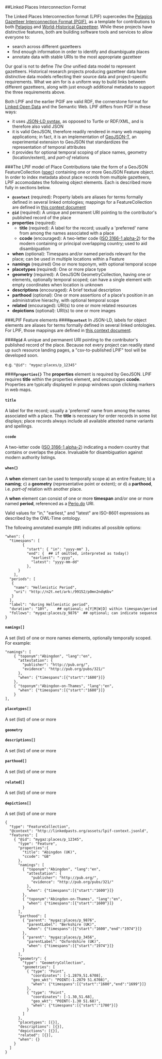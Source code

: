 ##Linked Places Interconnection Format

The Linked Places Interconnection format (LPIF) supercedes the [Pelagios Gazetteer Interconnection Format (PGIF)](https://github.com/pelagios/pelagios-cookbook/wiki/Pelagios-Gazetteer-Interconnection-Format), as a template for contributions to both [Pelagios](http://http://pelagios) and [World-Historical Gazeetteer](http://whgazetteer.org). While these projects have distinctive features, both are building software tools and services to allow everyone to:

- search across different gazetteers
- find enough information in order to identify and disambiguate places
- annotate data with stable URIs to the most appropriate gazetteer

Our goal is not to define *The One* unified data model to represent gazetteers. Historical research projects producing gazetteer data have distinctive data models reflecting their source data and project-specific requirements. What we aim for is a uniform way to build links between different gazetteers, along with just enough additional metadata to support the three requirements above.

Both LPIF and the earlier PGIF are valid RDF, the cornerstone format for [Linked Open Data]() and the Semantic Web. LPIF differs from PGIF in these ways:

- it uses [JSON-LD syntax](https://json-ld.org/spec/latest/json-ld/), as opposed to Turtle or RDF/XML, and is therefore also valid JSON
- it is valid GeoJSON, therefore readily rendered in many web mapping applications; in fact, it is an implementation of [GeoJSON-T](https://github.com/kgeographer/geojson-t), an experimental extension to GeoJSON that standardizes the representation of temporal attributes
- it provides for optional temporal scoping of place names, geometry (location/extent), and *part-of* relations

###The LPIF model of Place
Contributions take the form of a GeoJSON FeatureCollection ([spec](https://tools.ietf.org/html/rfc7946)) containing one or more GeoJSON Feature object. In order to index metadata about place records from multiple gazetteers, LPIF accomodates the following object elements. Each is described more fully in sections below. 

- **`@context`** (required): Property labels are aliases for terms formally defined in several linked ontologies; mappings for a FeatureCollection are defined in [this context document]([http://linkedpasts.org/assets/lpif-context.jsonld)
- **`@id`** (required): A unique and permanent URI pointing to the contributor's published record of the place
- **properties** (required):
  - **title** (required): A label for the record; usually a 'preferred' name from among the names associated with a place
  - **ccode** (encouraged): A two-letter code ([ISO 3166-1 alpha-2](https://en.wikipedia.org/wiki/ISO_3166-1_alpha-2)) for the modern containing or principal overlapping country; used to aid disambiguation
- **when** (optional): Timespans and/or named periods relevant for the place; can be used in multiple locations within a Feature
- **namings** (required) One or more toponym, with optional temporal scope
- **placetypes** (required): One or more place type
- **geometry** (required): A GeoJSON GeometryCollection, having one or elements, optionally temporal scoped; can have a single element with empty coordinates when location is unknown
- **descriptions** (encouraged): A brief textual description
- **parthood** (optional): One or more assertions of a place's position in an administrative hierachy, with optional temporal scope
- **related** (encouraged): URI(s) to one or more related resources 
- **depictions** (optional): URI(s) to one or more images

###LPIF Feature elements
####**`@context`**
In JSON-LD, labels for object elements are aliases for terms formally defined in several linked ontologies. For LPIF, those mappings are defined in [this context document](http://linkedpasts.org/assets/lpif-context.jsonld). 

####**`@id`**
A unique and permanent URI pointing to the contributor's published record of the place. Because not every project can readily stand up such resource landing pages, a "csv-to-published LPIF" tool will be developed soon.

e.g. `"@id": "mygaz:places/p_12345"`

####**`properties{}`**
The **properties** element is required by GeoJSON. LPIF requires **title** within the properties element, and encourages **ccode**. Properties are typically displayed in popup windows upon clicking markers in web maps.

#### **`title`**
A label for the record; usually a 'preferred' name from among the names associated with a place. The **title** is necessary for order records in some list displays; place records always include all available attested name variants and spellings.

#### **`ccode`** 
A two-letter code ([ISO 3166-1 alpha-2](https://en.wikipedia.org/wiki/ISO_3166-1_alpha-2)) indicating a modern country that contains or overlaps the place. Invaluable for disambiguation against modern authority listings.

#### **`when{}`**
A **when** element can be used to temporally scope a) an entire Feature; b) a **naming**; c) a **geometry** (representative point or extent); or d) a **parthood**, i.e. *part-of* relation with another place.

A **when** element can consist of one or more **timespan** and/or one or more named **period**, referenced as a [Perio.do]() URI.

Valid values for "in," "earliest," and "latest" are ISO-8601 expressions as described by the OWL-Time ontology.

The following annotated example (##) indicates all possible options:

```
"when": {
  "timespans": [
		{  
		  "start": { "in": "yyyy-mm" },
		  "end": {	## if omitted, interpreted as today()
	      	"earliest": "-yyyy",
	      	"latest": "yyyy-mm-dd"
	      },
	  }
	],
  "periods": [
   {
    "name": "Hellenistic Period",
    "uri": "http://n2t.net/ark:/99152/p0mn2ndq6bv"
   }
  ],
  "label": "during Hellenistic period",
  "duration": "10Y",	## optional; n[Y|M|W|D] within timespan/period
  "follows": "mygaz:places/p_9876"	## optional; can indicate sequence
}

```

#### **`namings[]`**
A set (list) of one or more names elements, optionally temporally scoped. For example:
 
```
"namings": [
	{ "toponym":"Abingdon", "lang":"en",
	  "attestation": {
	    "publisher": "http://pub.org/",
	    "evidence": "http://pub.org/pubs/321/"
	  },
	  "when": {"timespans":[{"start":"1600"}]}
	},
	{ "toponym":"Abingdon-on-Thames", "lang":"en",
	  "when": {"timespans":[{"start":"1600"}]}
	}
],
```
#### **`placetypes[]`**
A set (list) of one or more 

#### **`geometry`**

#### **`descriptions[]`**
A set (list) of one or more 

#### **`parthood[]`**
A set (list) of one or more 

#### **`related[]`**
A set (list) of one or more 

#### **`depictions[]`**
A set (list) of one or more 


```
{
  "type": "FeatureCollection",
  "@context": "http://linkedpasts.org/assets/lpif-context.jsonld",
  "features": [
    { "@id": "mygaz:places/p_12345",
      "type": "Feature",
      "properties":{
        "title": "Abingdon (UK)",
        "ccode": "GB"
      },
      "namings": [
        { "toponym":"Abingdon", "lang":"en",
          "attestation": {
            "publisher": "http://pub.org/",
            "evidence": "http://pub.org/pubs/321/"
          },
          "when": {"timespans":[{"start":"1600"}]}
        },
        { "toponym":"Abingdon-on-Thames", "lang":"en",
          "when": {"timespans":[{"start":"1600"}]}
        }
      ],
      "parthood": [
        { "parent": "mygaz:places/p_9876",
          "parentLabel": "Berkshire (UK)",
          "when": {"timespans":[{"start":"1600","end":"1974"}]}
        },
        { "parent": "mygaz:places/p_3456",
          "parentLabel": "Oxfordshire (UK)",
          "when": {"timespans":[{"start":"1974"}]}
        }
      ],
      "geometry": {
        "type": "GeometryCollection",
        "geometries": [
          { "type": "Point",
            "coordinates": [-1.2879,51.6708],
            "geo_wkt": "POINT(-1.2879 51.6708)",
            "when": {"timespans":[{"start":"1600","end":"1699"}]}
          },
          { "type": "Point",
            "coordinates": [-1.30,51.68],
            "geo_wkt": "POINT(-1.30 51.68)",
            "when": {"timespans":[{"start":"1700"}]}
          }
        ]
      },
      "placetypes": [{}],
      "descriptions": [{}],
      "depictions": [{}],
      "related": [{}],
      "when": {}
    }
  ]
}
```